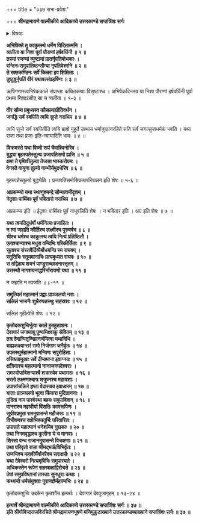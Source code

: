 +++
title = "०३७ सभा-प्रवेशः"

+++
**श्रीमद्रामायणे वाल्मीकीये आदिकाव्ये उत्तरकाण्डे सप्तत्रिंशः सर्गः**

<details><summary>विषयाः</summary>

श्रीरामेणागस्त्यादि-निर्गमानन्तरं  
सुखेन तद्-रात्रि-यापन-पूर्वकं  
प्रभाते भरतादिभिः सह-पौर-प्रधानाधिष्ठित-सभा-प्रवेशः ॥ १ ॥
</details>

**अभिषिक्ते तु काकुत्स्थे धर्मेण विदितात्मनि ।  
व्यतीता या निशा पूर्वा पौराणां हर्षवर्धिनी ॥ १ ॥  
तस्यां रजन्यां व्युष्टायां प्रातर्नृपतिबोधकाः ।  
वन्दिनः समुपातिष्ठन्सौम्या नृपतिवेश्मनि ॥ २ ॥  
ते रक्तकण्ठिनः सर्वे किन्नरा इव शिक्षिताः ।  
तुष्टुवुर्नृपतिं वीरं यथावत्संप्रहर्षिणः ॥ ३ ॥**

ऋषिगणास्त्वभिषेककाले संप्राप्ताः कथितकथाः विसृष्टाश्च । अभिषेकदिनस्य या निशा पौराणां हर्षवर्धिनी पूर्वा प्रथमा निशाऽसीत् सा च व्यतीता ॥ १-३ ॥

**वीर सौम्य प्रबुध्यस्व कौसल्याप्रीतिवर्धन ।  
जगद्धि सर्वं स्वपिति त्वयि सुप्ते नराधिप ॥ ४ ॥**

त्वयि सुप्ते सर्वं स्वपितीति त्वयि ब्राह्मे मुहूर्ते उत्थाय धर्मानुष्ठानरहिते सति सर्वं जगत्सुप्तधर्मकं भवति । यथा राजा तथा प्रजाः इति-न्यायादिति भावः ॥ ४ ॥

**विक्रमस्ते यथा विष्णो रूपं चैवाश्विनोरिव ।  
बुद्ध्या बृहस्पतेस्तुल्यः प्रजापतिसमो ह्यसि ॥ ५ ॥  
क्षमा ते पृथिवीतुल्या तेजसा भास्करोपमः ।  
वेगस्ते वायुना तुल्यो गाम्भीर्यमुदधेरिव ॥ ६ ॥**

बृहस्पतेस्तुल्यो बुद्ध्येति । प्रजापतिसमोसिप्रजापरिपालन इति शेषः ॥ ५-६ ॥

**अप्रकम्प्यो यथा स्थाणुश्चन्द्रे सौम्यत्वमीदृशम् ।  
नेदृशाः पार्थिवाः पूर्वं भवितारो नराधिप ॥ ७ ॥**

अप्रकम्प्य इति ॥ ईदृशाः पार्थिवाः पूर्वं नाभूवन्निति शेषः । न भवितार इति । अग्र इति शेषः ॥ ७ ॥

**यथा त्वमतिदुर्धर्षो धर्मनित्यः प्रजाहितः ।  
न त्वां जहाति कीर्तिश्च लक्ष्मीश्च पुरुषर्षभ ॥ ८ ॥  
श्रीश्च धर्मश्च काकुत्स्थ त्वयि नित्यं प्रतिष्ठितौ ।  
एताश्चान्याश्च मधुरा वन्दिभिः परिकीर्तिताः ॥ ९ ॥  
सुताश्च संस्तवैर्दिव्यैर्बोधयन्ति स्म राघवम् ।  
स्तुतिभिः स्तूयमानाभिः प्रत्यबुध्यत राघवः ॥ १० ॥  
स तद्विहाय शयनं पाण्डुराच्छादनास्तृतम् ।  
उत्तस्थौ नागशयनाद्धरिर्नारायणो यथा ॥ ११ ॥**

न जहाति न त्यजति ॥ ८-११ ॥

**समुत्थितं महात्मानं प्रह्वाः प्राञ्जलयो नराः ।  
सलिलं भाजनैः शुभ्रैरुपतस्थुः सहस्रशः ॥ १२ ॥**

सलिलं गृहीत्वेति शेषः ॥ १२ ॥

**कृतोदकशुचिर्भूत्वा काले हुतहुताशनः ।  
देवागारं जगामाशु पुण्यमिक्ष्वाकु सेवितम् ॥ १३ ॥  
तत्र देवान्पितृन्विप्रानर्चयित्वा यथाविधि ।  
बाह्यकक्ष्यान्तरं रामो निर्जगाम जनैर्वृतः ॥ १४ ॥  
उपतस्थुर्महात्मानो मन्त्रिणः सपुरोहिताः ।  
वसिष्ठप्रमुखाः सर्वे दीप्यमाना इवाग्नयः ॥ १५ ॥  
क्षत्रियाश्च महात्मानो नानाजनपदेश्वराः ।  
रामस्योपाविशन्पार्श्वे शक्रस्येव यथामराः ॥ १६ ॥  
भरतो लक्ष्मणश्चात्र शत्रुघ्नश्च महायशाः ।  
उपासांचक्रिरे हृष्टा वेदास्त्रय इवाध्वरम् ॥ १७ ॥  
याताः प्राञ्जलयो भूत्वा किंकरा मुदिताननाः ।  
मुदिता नाम पार्श्वस्था बहवः समुपाविशन् ॥ १८ ॥  
वानराश्च महावीर्या विंशतिः कामरूपिणः ।  
सुग्रीवप्रमुख राममुपासन्ते महौजसः ॥ १९ ॥  
विभीषणश्च रक्षोभिश्चतुर्भिः परिवारितः ।  
उपासते महात्मानं धनेशमिव गुह्यकाः ॥ २० ॥  
तथा निगमवृद्धाश्च कुलीना ये च मानवाः ।  
शिरसा वन्ध राजानमुपासन्ते विचक्षणाः ॥ २१ ॥  
तथा परिवृतो राजा श्रीमद्भर्ऋषिभिर्वृतः ।  
राजभिश्च महावीर्यैर्वानरैश्च सराक्षसैः ॥ २२ ॥  
यथा देवेश्वरो नित्यमृषिभिः समुपास्यते ।  
अधिकस्तेन रूपेण सहस्राक्षाद्विरोचते ॥ २३ ॥  
तेषां समुपविष्टानां तास्ताः सुमधुराः कथाः ।  
कथ्यन्ते धर्मसंयुक्ताः पुराणज्ञैर्महात्मभिः ॥ २४ ॥**

कृतोदकशुचिः उदकेन कृतशौच इत्यर्थः । देवागारं देवपूजागृहम् ॥ १३-२४ ॥

**इत्यार्षे श्रीमद्रामायणे वाल्मीकीये आदिकाव्ये उत्तरकाण्डे सप्तत्रिंशः सर्गः ॥ ३७ ॥  
इति श्रीगोविन्दराजविरचिते श्रीमद्रामायणभूषणे मणिमुकुटाख्याने उत्तरकाण्डव्याख्याने सप्तत्रिंशः सर्गः ॥ ३७ ॥**
